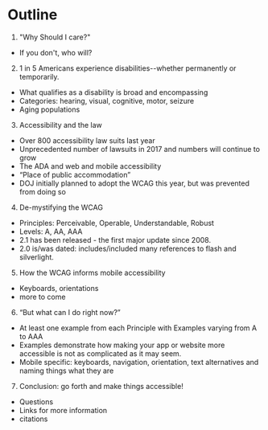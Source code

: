 # Outline

1. "Why Should I care?"
* If you don't, who will?
2. 1 in 5 Americans experience disabilities--whether permanently or temporarily.
* What qualifies as a disability is broad and encompassing
* Categories: hearing, visual, cognitive, motor, seizure
* Aging populations
3.   Accessibility and the law
* Over 800 accessibility law suits last year
* Unprecedented number of lawsuits in 2017 and numbers will continue to grow
* The ADA and web and mobile accessibility
* “Place of public accommodation”
* DOJ initially planned to adopt the WCAG this year, but was prevented from doing so
4. De-mystifying the WCAG
* Principles: Perceivable, Operable, Understandable, Robust
* Levels: A, AA, AAA
* 2.1 has been released - the first major update since 2008.
* 2.0 is/was dated: includes/included many references to flash and silverlight.
5. How the WCAG informs mobile accessibility
* Keyboards, orientations
* more to come
6. “But what can I do right now?”
* At least one example from each Principle with Examples varying from A to AAA
* Examples demonstrate how making your app or website more accessible is not as complicated as it may seem.
* Mobile specific: keyboards, navigation, orientation, text alternatives and naming things what they are
7. Conclusion: go forth and make things accessible!
* Questions
* Links for more information
* citations